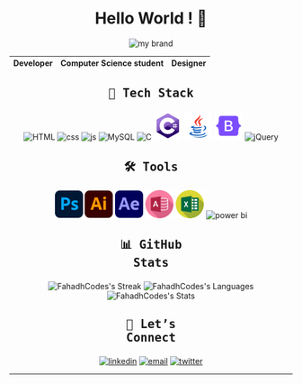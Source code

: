 # <h1 align="center"><b>Hello World ! 👋</b></h1>

<div align="center">
<img src="https://media4.giphy.com/media/v1.Y2lkPTc5MGI3NjExb2tkd2c4dGx5eWYybHUxYzYzYmFscHRpa3BuYzZhd29jbXoxaDNrayZlcD12MV9pbnRlcm5hbF9naWZfYnlfaWQmY3Q9Zw/yi9mVcEISEevwyE6AD/giphy.gif" alt="my brand">
</div>

<div align="center">

| Developer | Computer Science student | Designer |
| --------- | ------------------------ | -------- |

</div>

## <pre align="center">🧰 Tech Stack</pre>

<div align="center">
<img src="https://img.icons8.com/?size=100&id=20909&format=png&color=000000" width="50" alt="HTML">
<img src="https://img.icons8.com/?size=100&id=21278&format=png&color=000000" width="50" alt="css">
<img src="https://img.icons8.com/?size=100&id=tGvHBPJaKqEd&format=png&color=000000" width="50" alt="js">
<img src="https://img.icons8.com/?size=100&id=rgPSE6nAB766&format=png&color=000000" width="50" alt="MySQL">
<img src="https://img.icons8.com/?size=100&id=shQTXiDQiQVR&format=png&color=000000" width="50" alt="C">
<img src="image-3.png" width="50" alt="C#">
<img src="image-4.png" width="50" alt="JAVA">
<img src="image-5.png" width="50" alt="Bootstrap">
<img src="https://img.icons8.com/?size=100&id=HKNzD81eiiSc&format=png&color=000000" width="50" alt="jQuery">
</div>

## <pre align="center">🛠️ Tools</pre>

<div align="center">
<img src="image-6.png" width="50" alt="photoshop">
<img src="image-7.png" width="50" alt="illustrator">
<img src="image-8.png" width="50" alt="aftereffect">
<img src="image-9.png" width="50" alt="access">
<img src="image-10.png" width="50" alt="excel">
<img src="https://img.icons8.com/?size=100&id=3sGOUDo9nJ4k&format=png&color=000000" width="50" alt="power bi">
</div>

## <pre align="center">📊 GitHub Stats</pre>

<div align="center">

![FahadhCodes's Streak](https://github-readme-streak-stats.herokuapp.com/?user=FahadhCodes&theme=merko&hide_border=true)
![FahadhCodes's Languages](https://github-readme-stats.vercel.app/api/top-langs/?username=FahadhCodes&theme=merko&show_icons=true&hide_border=true&layout=compact)
![FahadhCodes's Stats](https://github-readme-stats.vercel.app/api?username=FahadhCodes&theme=merko&show_icons=true&hide_border=true&count_private=true)

</div>

## <pre align="center">💬 Let’s Connect</pre>

<p align="center">
  <a href="https://www.linkedin.com/in/fahadworks"><img src="https://img.shields.io/badge/LinkedIn-Connect-0A65C0?style=flat-square" alt="linkedin"></a>
  <a href="mailto:fahad.work2948@gmail.com"><img src="https://img.shields.io/badge/Email-fahad.work2948@gmail.com-yellow?style=flat-square" alt="email"></a>
  <a href="https://www.facebook.com/fahad.mohamed.2948"><img src="https://img.shields.io/badge/Facebook-Follow-0866FF?style=flat-square" alt="twitter"></a>
</p>

---
